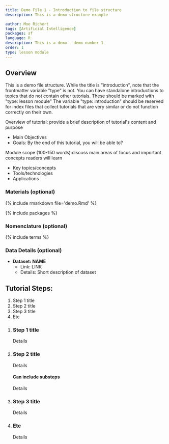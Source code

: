 ```yaml
---
title: Demo File 1 - Introduction to file structure
description: This is a demo structure example

author: Moe Richert
tags: [Artificial Intelligence]
packages: sf
language: R
description: This is a demo - demo number 1
order: 1
type: lesson module
---
```


## Overview

This is a demo file structure.  While the title is "introduction", note that the frontmatter variable "type" is not.
You can have standalone introductions to topics that do not contain other tutorials.  These should be marked with "type: lesson module"
The variable "type: introduction" should be reserved for index files that collect tutorials that are very similar or do not function correctly on their own.

Overview of tutorial: provide a brief description of tutorial's content and purpose 
 * Main Objectives  
 * Goals:  By the end of this tutorial, you will be able to? 

Module scope (100-150 words):discuss main areas of focus and important concepts readers will learn 
 * Key topics/concepts 
 * Tools/technologies 
 * Applications 

### Materials (optional)

{% include rmarkdown file='demo.Rmd' %}

{% include packages %}

### Nomenclature (optional)

{% include terms %}

### Data Details (optional)

* **Dataset: NAME**
  * Link: LINK
  * Details: Short description of dataset

## Tutorial Steps:
1. Step 1 title
1. Step 2 title 
1. Step 3 title 
1. Etc

<ol class="usa-process-list">
<li class="usa-process-list__item"  markdown='1'>  

### Step 1 title

Details

</li>
<li class="usa-process-list__item"  markdown='1'>  

### Step 2 title 

Details

#### Can include substeps

Details

</li>
<li class="usa-process-list__item"  markdown='1'>  

### Step 3 title 

Details

</li>
<li class="usa-process-list__item"  markdown='1'>  

### Etc

Details

</li>
</ol>